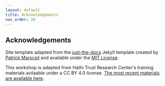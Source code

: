 ```yaml
---
layout: default
title: Acknowledgements
nav_order: 20
---
```

## Acknowledgements

Site template adapted from the [just-the-docs](https://github.com/pmarsceill/just-the-docs) Jekyll template created by [Patrick Marsceil](https://github.com/pmarsceill) and available under the [MIT License](http://opensource.org/licenses/MIT).

This workshop is adapted from Hathi Trust Research Center's training materials avilaable under a CC BY 4.0 license. [The most recent materials are available here](https://drive.google.com/drive/folders/1vQgrWTCjpWpEhoCUk2HY306N4O_UFAC4).
